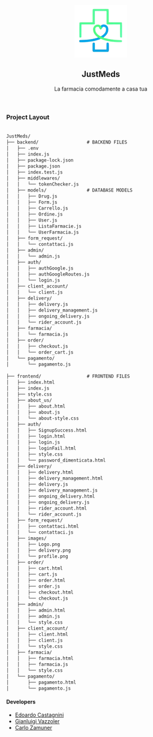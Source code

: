 <div align="center">
  <a href="https://github.com/carlozamu/Fall_Detection_MSP432_and_ESP8266](https://github.com/edoardocastagnini/JustMeds">
    <img src="frontend/images/Logo.png" alt="Logo" width="140" height="140">
  </a>

<h2 align="center">JustMeds</h2>

<p align="center">
    La farmacia comodamente a casa tua
    <br />
    <br /><br />
  </p>
</div>

### Project Layout
```

JustMeds/
├── backend/                  # BACKEND FILES
│   ├── .env
│   ├── index.js
│   ├── package-lock.json
│   ├── package.json
│   ├── index.test.js
│   ├── middlewares/          
│   │   └── tokenChecker.js
│   ├── models/               # DATABASE MODELS
│   │   ├── Drug.js
│   │   ├── Form.js
│   │   ├── Carrello.js
│   │   ├── Ordine.js
│   │   ├── User.js
│   │   ├── ListaFarmacie.js
│   │   └── UserFarmacia.js
│   ├── form_request/         
│   │   └── contattaci.js
│   ├── admin/                
│   │   └── admin.js
│   ├── auth/                 
│   │   ├── authGoogle.js
│   │   ├── authGoogleRoutes.js
│   │   └── login.js
│   ├── client_account/       
│   │   └── client.js
│   ├── delivery/             
│   │   ├── delivery.js
│   │   ├── delivery_management.js
│   │   ├── ongoing_delivery.js
│   │   └── rider_account.js
│   ├── farmacia/             
│   │   └── farmacia.js
│   ├── order/                
│   │   ├── checkout.js
│   │   └── order_cart.js
│   └── pagamento/            
│       └── pagamento.js

├── frontend/                 # FRONTEND FILES
│   ├── index.html
│   ├── index.js
│   ├── style.css
│   ├── about_us/             
│   │   ├── about.html
│   │   ├── about.js
│   │   └── about-style.css
│   ├── auth/                 
│   │   ├── SignupSuccess.html
│   │   ├── login.html
│   │   ├── login.js
│   │   ├── loginFail.html
│   │   ├── style.css
│   │   └── password_dimenticata.html
│   ├── delivery/             
│   │   ├── delivery.html
│   │   ├── delivery_management.html
│   │   ├── delivery.js
│   │   ├── delivery_management.js
│   │   ├── ongoing_delivery.html
│   │   ├── ongoing_delivery.js
│   │   ├── rider_account.html
│   │   └── rider_account.js
│   ├── form_request/         
│   │   ├── contattaci.html
│   │   └── contattaci.js
│   ├── images/               
│   │   ├── Logo.png
│   │   ├── delivery.png
│   │   └── profile.png
│   ├── order/                
│   │   ├── cart.html
│   │   ├── cart.js
│   │   ├── order.html
│   │   ├── order.js
│   │   ├── checkout.html
│   │   └── checkout.js
│   ├── admin/                
│   │   ├── admin.html
│   │   ├── admin.js
│   │   └── style.css
│   ├── client_account/       
│   │   ├── client.html
│   │   ├── client.js
│   │   └── style.css
│   ├── farmacia/             
│   │   ├── farmacia.html
│   │   ├── farmacia.js
│   │   └── style.css
│   └── pagamento/            
│       ├── pagamento.html
│       └── pagamento.js
```

#### Developers
- [Edoardo Castagnini](https://github.com/edoardocastagnini)
- [Gianluigi Vazzoler](https://github.com/gvazzolerunitn)
- [Carlo Zamuner](https://github.com/carlozamu)
